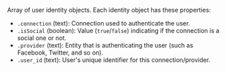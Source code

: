 Array of user identity objects. Each identity object has these properties:
- `.connection` (text): Connection used to authenticate the user.
- `.isSocial` (boolean): Value (`true`/`false`) indicating if the connection is a social one or not.
- `.provider` (text): Entity that is authenticating the user (such as Facebook, Twitter, and so on).
- `.user_id` (text): User's unique identifier for this connection/provider.
